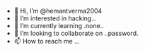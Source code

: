 - 👋 Hi, I’m @hemantverma2004
- 👀 I’m interested in hacking...
- 🌱 I’m currently learning .none..
- 💞️ I’m looking to collaborate on ..password.
- 📫 How to reach me ...

<!---
hemantverma2004/hemantverma2004 is a ✨ special ✨ repository because its `README.md` (this file) appears on your GitHub profile.
You can click the Preview link to take a look at your changes.
--->

